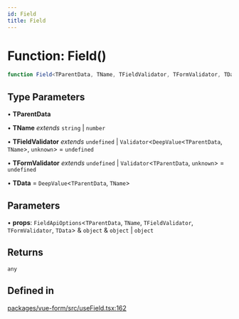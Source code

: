 ```yaml
---
id: Field
title: Field
---
```


# Function: Field()

```ts
function Field<TParentData, TName, TFieldValidator, TFormValidator, TData>(props): any
```

## Type Parameters

• **TParentData**

• **TName** *extends* `string` \| `number`

• **TFieldValidator** *extends* `undefined` \| `Validator`\<`DeepValue`\<`TParentData`, `TName`\>, `unknown`\> = `undefined`

• **TFormValidator** *extends* `undefined` \| `Validator`\<`TParentData`, `unknown`\> = `undefined`

• **TData** = `DeepValue`\<`TParentData`, `TName`\>

## Parameters

• **props**: `FieldApiOptions`\<`TParentData`, `TName`, `TFieldValidator`, `TFormValidator`, `TData`\> & `object` & `object` \| `object`

## Returns

`any`

## Defined in

[packages/vue-form/src/useField.tsx:162](https://github.com/TanStack/form/blob/03de1e83ad6580cff66ab58566f3003d93d4e34d/packages/vue-form/src/useField.tsx#L162)
